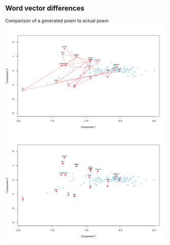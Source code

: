 ## Word vector differences

Comparison of a generated poem to actual poem
![Plot1](plot1.png?raw=true "Plotted poem")
![Plot2](plot2.png?raw=true "Plotted poem")
